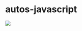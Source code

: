 # autos-javascript

![](https://github.com/gon2410/autos-javascript/blob/main/gif_autos_javascript.gif)
